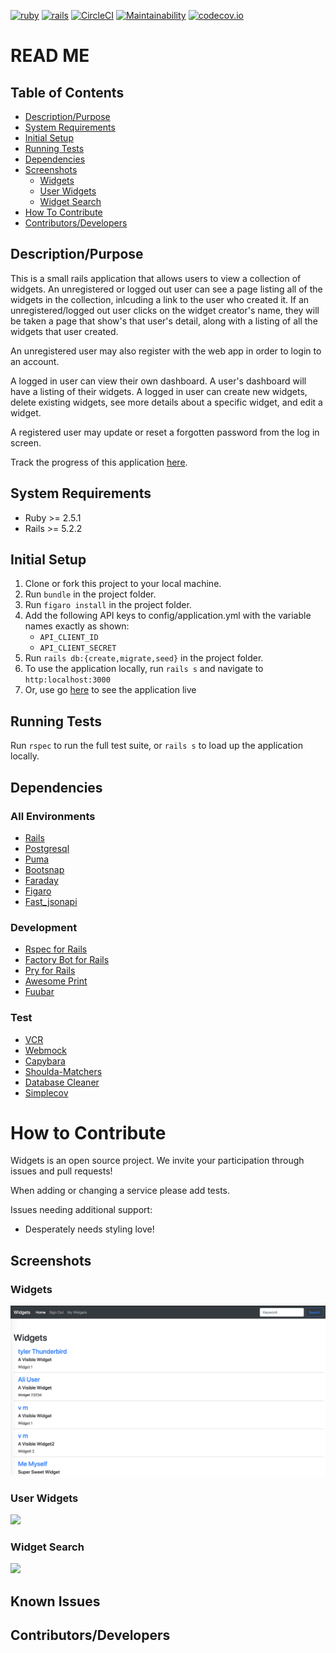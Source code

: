[![ruby](https://img.shields.io/badge/ruby-v2.5.1-red.svg)](https://www.ruby-lang.org/en/)
[![rails](https://img.shields.io/badge/rails-v5.2.2-orange.svg)](https://rubyonrails.org/)
[![CircleCI](https://circleci.com/gh/hbellows/widgets.svg?style=svg)](https://circleci.com/gh/hbellows/widgets)
[![Maintainability](https://api.codeclimate.com/v1/badges/62d8a795fc71cc751823/maintainability)](https://codeclimate.com/github/hbellows/widgets/maintainability)
[![codecov.io](https://codecov.io/gh/hbellows/widgets/branch/master/graph/badge.svg)](https://codecov.io/gh/hbellows/widgets)

# READ ME


## Table of Contents

* [Description/Purpose](#descriptionpurpose)
* [System Requirements](#system-requirements)
* [Initial Setup](#initial-setup)
* [Running Tests](#running-tests)
* [Dependencies](#dependencies)
* [Screenshots](#screenshots)
    * [Widgets](#widgets)
    * [User Widgets](#user-widgets)
    * [Widget Search](#widget-search)
* [How To Contribute](#how-to-contribute)
* [Contributors/Developers](#contributorsdevelopers)

## Description/Purpose

This is a small rails application that allows users to view a collection of widgets.  An unregistered or logged out user can see a page listing all of the widgets in the collection, inlcuding a link to the user who created it.  If an unregistered/logged out user clicks on the widget creator's name, they will be taken a page that show's that user's detail, along with a listing of all the widgets that user created.

An unregistered user may also register with the web app in order to login to an account.

A logged in user can view their own dashboard.  A user's dashboard will have a listing of their widgets.  A logged in user can create new widgets, delete existing widgets, see more details about a specific widget, and edit a widget.  

A registered user may update or reset a forgotten password from the log in screen.

Track the progress of this application [here](https://github.com/hbellows/widgets/projects/1).

## System Requirements
 - Ruby >= 2.5.1
 - Rails >= 5.2.2
## Initial Setup
1. Clone or fork this project to your local machine.
2. Run `bundle` in the project folder.
3. Run `figaro install` in the project folder.
4. Add the following API keys to config/application.yml with the variable names exactly as shown:
    - `API_CLIENT_ID`
    - `API_CLIENT_SECRET`
5. Run `rails db:{create,migrate,seed}` in the project folder.
6. To use the application locally, run `rails s` and navigate to `http:localhost:3000`
7. Or, use go [here](https://widgets-app.herokuapp.com/) to see the application live
## Running Tests
Run `rspec` to run the full test suite, or `rails s` to load up the application locally.
## Dependencies
 ### All Environments
 - [Rails](https://guides.rubyonrails.org/)
 - [Postgresql](https://www.postgresql.org/)
 - [Puma](https://github.com/puma/puma)
 - [Bootsnap](https://github.com/Shopify/bootsnap)
 - [Faraday](https://github.com/lostisland/faraday)
 - [Figaro](https://github.com/laserlemon/figaro)
 - [Fast_jsonapi](https://github.com/Netflix/fast_jsonapi)

 ### Development
 - [Rspec for Rails](https://github.com/rspec/rspec-rails)
 - [Factory Bot for Rails](https://github.com/thoughtbot/factory_bot_rails)
 - [Pry for Rails](https://github.com/rweng/pry-rails)
 - [Awesome Print](https://github.com/awesome-print/awesome_print)
 - [Fuubar](https://github.com/thekompanee/fuubar)
 
 ### Test
 - [VCR](https://github.com/vcr/vcr)
 - [Webmock](https://github.com/bblimke/webmock)
 - [Capybara](https://github.com/teamcapybara/capybara)
 - [Shoulda-Matchers](https://github.com/thoughtbot/shoulda-matchers)
 - [Database Cleaner](https://github.com/DatabaseCleaner/database_cleaner)
 - [Simplecov](https://github.com/colszowka/simplecov)
  
# How to Contribute
Widgets is an open source project. We invite your participation through issues and pull requests! 

When adding or changing a service please add tests.

Issues needing additional support:
- Desperately needs styling love!

## Screenshots
### Widgets

<img src="./screenshots/home_view.png">


### User Widgets

<img src="./screenshots/user_dashboard.png">

### Widget Search

<img src="./screenshots/user_dashboard.png">

## Known Issues

## Contributors/Developers
